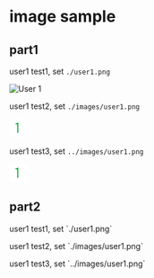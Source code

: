 # image sample

## part1

user1 test1, set `./user1.png`

![User 1](./user1.png)

user1 test2, set `./images/user1.png`

![User 1](./images/user1.png)

user1 test3, set `../images/user1.png`

![User 1](../images/user1.png)

## part2

<p class="test1">
user1 test1, set `./user1.png`
</p>

<p class="test2">
user1 test2, set `./images/user1.png`
</p>

<p class="test3">
user1 test3, set `../images/user1.png`
</p>
